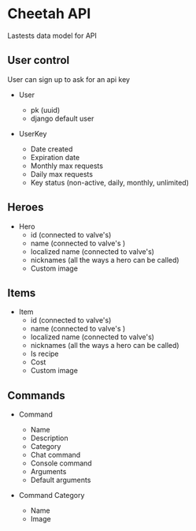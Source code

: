 # Cheetah API

Lastests data model for API

## User control

User can sign up to ask for an api key

- User
    - pk (uuid)
    - django default user

- UserKey
    - Date created
    - Expiration date
    - Monthly max requests
    - Daily max requests
    - Key status (non-active, daily, monthly, unlimited)

## Heroes

- Hero
    - id (connected to valve's)
    - name (connected to valve's )
    - localized name (connected to valve's)
    - nicknames (all the ways a hero can be called)
    - Custom image

## Items

- Item
    - id (connected to valve's)
    - name (connected to valve's )
    - localized name (connected to valve's)
    - nicknames (all the ways a hero can be called)
    - Is recipe
    - Cost
    - Custom image
    
## Commands

- Command
    - Name
    - Description
    - Category
    - Chat command
    - Console command
    - Arguments
    - Default arguments

- Command Category
    - Name
    - Image